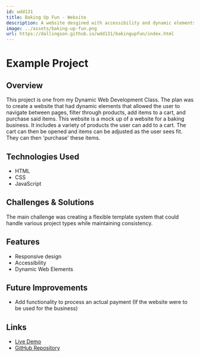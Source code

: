 ```yaml
---
id: wdd131
title: Baking Up Fun - Website
description: A website desgined with accessibility and dynamic elements.
image: ../assets/baking-up-fun.png
url: https://dallingson.github.io/wdd131/bakingupfun/index.html
---
```


# Example Project

## Overview
This project is one from my Dynamic Web Development Class. The plan was to create a website that had dynamic elements that allowed the user to navigate between pages, filter through products, add items to a cart, and purchase said items. This website is a mock up of a website for a baking business. It includes a variety of products the user can add to a cart. The cart can then be opened and items can be adjusted as the user sees fit. They can then 'purchase' these items.

## Technologies Used
- HTML
- CSS
- JavaScript

## Challenges & Solutions
The main challenge was creating a flexible template system that could handle various project types while maintaining consistency.

## Features
- Responsive design
- Accessibility
- Dynamic Web Elements

## Future Improvements
- Add functionality to process an actual payment (If the website were to be used for the business)

## Links
- [Live Demo](https://dallingson.github.io/wdd131/bakingupfun/index.html)
- [GitHub Repository](https://github.com/dallingson/wdd131)